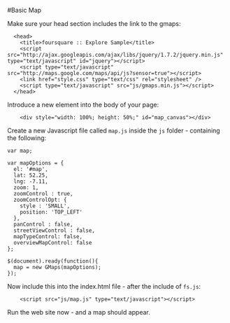 #Basic Map

Make sure your head section includes the link to the gmaps:

~~~
  <head>
    <title>foursquare :: Explore Sample</title>
    <script src="http://ajax.googleapis.com/ajax/libs/jquery/1.7.2/jquery.min.js" type="text/javascript" id="jquery"></script>
    <script type="text/javascript" src="http://maps.google.com/maps/api/js?sensor=true"></script>
    <link href="style.css" type="text/css" rel="stylesheet" />
    <script type="text/javascript" src="js/gmaps.min.js"></script>
  </head>
~~~

Introduce a new element into the body of your page:

~~~
    <div style="width: 100%; height: 50%;" id="map_canvas"></div>
~~~

Create a new Javascript file called `map.js` inside the `js` folder - containing the following:

~~~
var map;

var mapOptions = {
  el: '#map',
  lat: 52.25,
  lng: -7.11,
  zoom: 1,
  zoomControl : true,
  zoomControlOpt: {
    style : 'SMALL',
    position: 'TOP_LEFT'
  },
  panControl : false,
  streetViewControl : false,
  mapTypeControl: false,
  overviewMapControl: false
};

$(document).ready(function(){
  map = new GMaps(mapOptions);
});
~~~

Now include this into the index.html file - after the include of `fs.js`:

~~~
    <script src="js/map.js" type="text/javascript"></script>
~~~

Run the web site now - and a map should appear.